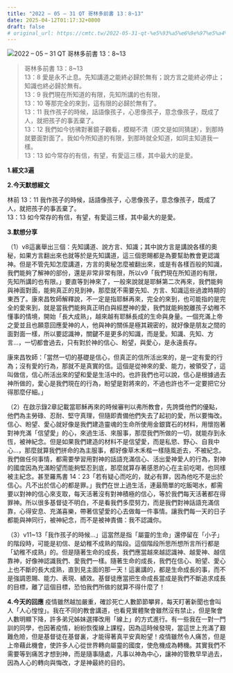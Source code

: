 ```yaml
---
title: "2022 – 05 – 31 QT 哥林多前書 13：8~13"
date: 2025-04-12T01:17:32+0800
draft: false
# original_url: https://cmtc.tw/2022-05-31-qt-%e5%93%a5%e6%9e%97%e5%a4%9a%e5%89%8d%e6%9b%b8-13%ef%bc%9a813
---
```


![2022 – 05 – 31 QT 哥林多前書 13：8\~13](/images/qt.jpg  "2022 – 05 – 31 QT 哥林多前書 13：8\~13")

> 哥林多前書 13：8\~13  
> 13：8 愛是永不止息。先知講道之能終必歸於無有；說方言之能終必停止；知識也終必歸於無有。  
> 13：9 我們現在所知道的有限，先知所講的也有限，  
> 13：10 等那完全的來到，這有限的必歸於無有了。  
> 13：11 我作孩子的時候，話語像孩子，心思像孩子，意念像孩子，既成了人，就把孩子的事丟棄了。  
> 13：12 我們如今彷彿對著鏡子觀看，模糊不清（原文是如同猜謎），到那時就要面對面了。我如今所知道的有限，到那時就全知道，如同主知道我一樣。  
> 13：13 如今常存的有信，有望，有愛這三樣，其中最大的是愛。

**1.經文3遍**

**2.今天默想經文**
  
林前 13：11 我作孩子的時候，話語像孩子，心思像孩子，意念像孩子，既成了人，就把孩子的事丟棄了。  
13：13 如今常存的有信，有望，有愛這三樣，其中最大的是愛。

**3.默想分享**

（1）v8這裏舉出三個：先知講道、說方言、知識；其中說方言是講說各樣的奧秘，如果方言翻出來也就等於是先知講道，這三個恩賜都是為要幫助教會更認識神。但是不管先知怎麼講道，方言的奧秘怎麼被翻出來，或是有各樣百般的知識，我們能夠了解神的部份，還是非常非常有限，所以v9「我們現在所知道的有限，先知所講的也有限。」要直等到神來了，一般來說就是耶穌第二次再來，我們能夠與神面對面，能夠真正的見到神，那麼就不需要先知、方言、知識這些過渡時期的東西了。康來昌牧師解釋說，不一定是指耶穌再來，完全的來到，也可能指的是完全的愛來到，就是當我們能夠真正明白與經歷神的愛，我們就能夠脫離孩子幼稚不懂事的情境，開始「長大成熟」，越來越有耶穌長成的生命與身量。一個充滿上帝之愛並且也願意回應愛神的人，他與神的關係是極其親密的，就好像是朋友之間的面對面一樣，所以要認識神，關鍵不是更多的知識，而是愛。知識、先知、方言…，一切都會過去，只有對於神的信心、盼望，與愛心，是永遠長存。

康來昌牧師：「當然一切的基礎是信心，但真正的信所活出來的，是一定有愛的行為；沒有愛的行為，那就不是真實的信。這個是從神來的愛、能力，被領受了，這叫做信，信心所活出來的望和愛是生活中的。也許我們也可以說，信心是根據過去神所做的，愛心是我們現在的行為，盼望是對將來的，不過也許也不一定要把它分得那麼仔細。」

（2）在啟示錄2章記載當耶穌再來的時候審判以弗所教會，先誇獎他們的優點，他們為主勞碌、忍耐、堅守真理，但隨即責備他們失去了起初的愛，所以要悔改。信心、盼望、愛心就好像是我們建造靈魂的生命所使用金銀寶石的材料，用懷抱著對神充滿「信望愛」的心，來過生活、來服事，那麼我們所做的一切，就能存到永恆，被神紀念。但是如果我們建造的材料不是信望愛，而是私慾、野心、自我中心…，那麼就算我們拼命的為主服事，都好像草木禾楷一樣隨風逝去，不被紀念。我們做任何事情，都需要學習用對神的話語充滿信心、活出愛神愛人的行為，對神的國度因為充滿盼望而能夠堅忍到底，那麼就算存著感恩的心在主前吃喝，也同樣被主紀念。甚至羅馬書 14：23「若有疑心而吃的，就必有罪，因為他吃不是出於信心。凡不出於信心的都是罪。」我們在世上過生活，連最簡單的吃飯喝水，都需要以對神的信心來支取，每天活著沒有對神積極的信心，等於我們每天活著都在得罪神。所以很多基督徒不明白，不是看我們多麼努力，而是我們對神話語充滿信靠，心得安息、充滿喜樂，帶著信望愛的心去做每一件事情。讓我們每一天的日子都能與神同行，被神紀念，而不是被神責備：我不認識你。

（3）v11\~13「我作孩子的時候…」這當然是指「屬靈的生命」還停留在「小子」的階段時，可能是初信、是幼稚不成熟的階段。這個階段所思所想所言所行都是「幼稚不成熟」的。但是隨著生命的成長，我們應當越來越認識神、越愛神、越信靠神，好像神認識我們、愛我們一樣。隨著生命的成長，我們在信心、盼望、愛心上也不斷的長大成熟，直到見主面的那一天！這裏講的，都是生命成長的事，而不是強調恩賜、能力、表現、績效。基督徒應當把生命成長當成是我們不斷追求成長的目標，離了這個目標，恐怕我們所做的就算不得什麼了！

**4.今天的回應**
疫情雖然越加嚴重，確診死亡人數節節攀昇，每天盯著新聞也會叫人「人心惶惶」。我在不同的教會講道，也看見實體聚會雖然沒有禁止，但是聚會人數明顯下降，許多弟兄姊妹選擇改用「線上」的方式進行。有一些我在一對一門訓的同學，也因著疫情，紛紛恢復線上課程，因為這時候發現，當這世上充滿了艱難危險，但是基督徒在基督裏，才能得著真平安真盼望！疫情雖然令人痛苦，但是上帝藉此機會，使許多人心從世界轉向屬靈的國度，使危機成為轉機。其實我們不需要等到痛苦才想到神，而是隨事隨處，凡事以神為中心，讓神的管教早早過去，因為人心的轉向與悔改，才是神最終的目的。
